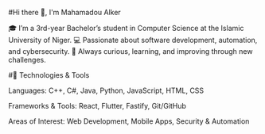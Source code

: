 #Hi there 👋, I'm Mahamadou Alker

🎓 I’m a 3rd-year Bachelor’s student in Computer Science at the Islamic University of Niger.
💻 Passionate about software development, automation, and cybersecurity.
🚀 Always curious, learning, and improving through new challenges.

#🔧 Technologies & Tools

Languages: C++, C#, Java, Python, JavaScript, HTML, CSS

Frameworks & Tools: React, Flutter, Fastify, Git/GitHub

Areas of Interest: Web Development, Mobile Apps, Security & Automation
